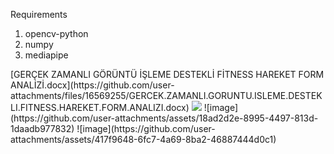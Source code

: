 Requirements <br/>
<ol>
  <li>opencv-python<br/></li>
  <li>numpy<br/></li>
  <li>mediapipe<br/></li>
</ol>
[GERÇEK ZAMANLI GÖRÜNTÜ İŞLEME DESTEKLİ FİTNESS HAREKET FORM ANALİZİ.docx](https://github.com/user-attachments/files/16569255/GERCEK.ZAMANLI.GORUNTU.ISLEME.DESTEKLI.FITNESS.HAREKET.FORM.ANALIZI.docx)
<img src="https://github.com/user-attachments/assets/18ad2d2e-8995-4497-813d-1daadb977832">
![image](https://github.com/user-attachments/assets/18ad2d2e-8995-4497-813d-1daadb977832)
![image](https://github.com/user-attachments/assets/417f9648-6fc7-4a69-8ba2-46887444d0c1)
